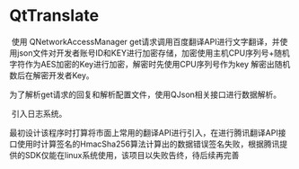 # QtTranslate
​		使用 QNetworkAccessManager get请求调用百度翻译API进行文字翻译，并使用json文件对开发者账号ID和KEY进行加密存储，加密使用主机CPU序列号+随机字符作为AES加密的Key进行加密，解密时先使用CPU序列号作为key 解密出随机数后在解密开发者Key。

​		为了解析get请求的回复和解析配置文件，使用QJson相关接口进行数据解析。

​		引入日志系统。

​		最初设计该程序时打算将市面上常用的翻译API进行引入，在进行腾讯翻译API接口使用时计算签名的HmacSha256算法计算出的数据错误签名失败，根据腾讯提供的SDK仅能在linux系统使用，该项目以失败告终，待后续再完善

